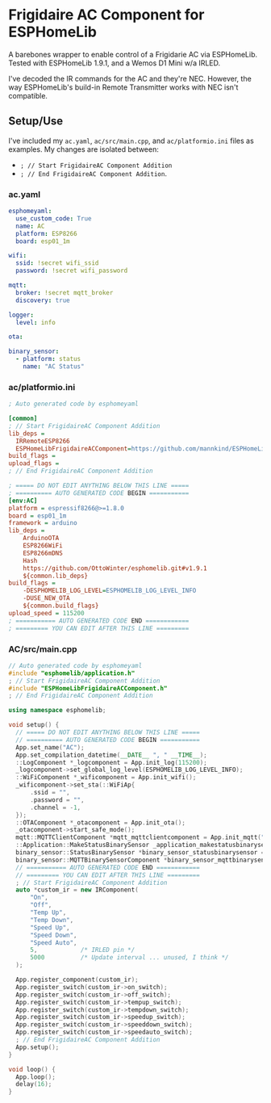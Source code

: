# Frigidaire AC Component for ESPHomeLib

A barebones wrapper to enable control of a Frigidarie AC via ESPHomeLib.
Tested with ESPHomeLib 1.9.1, and a Wemos D1 Mini w/a IRLED.

I've decoded the IR commands for the AC and they're NEC. However, the way ESPHomeLib's build-in Remote Transmitter works with NEC isn't compatible.

## Setup/Use

I've included my `ac.yaml`, `ac/src/main.cpp`, and `ac/platformio.ini` files as examples. My changes are isolated between:

* `; // Start FrigidaireAC Component Addition`
* `; // End FrigidaireAC Component Addition`.

### ac.yaml

```yaml
esphomeyaml:
  use_custom_code: True
  name: AC
  platform: ESP8266
  board: esp01_1m

wifi:
  ssid: !secret wifi_ssid
  password: !secret wifi_password

mqtt:
  broker: !secret mqtt_broker
  discovery: true

logger:
  level: info

ota:

binary_sensor:
  - platform: status
    name: "AC Status"
```

### ac/platformio.ini

```ini
; Auto generated code by esphomeyaml

[common]
; // Start FrigidaireAC Component Addition
lib_deps = 
  IRRemoteESP8266
  ESPHomeLibFrigidaireACComponent=https://github.com/mannkind/ESPHomeLibFrigidaireACComponent
build_flags =
upload_flags =
; // End FrigidaireAC Component Addition

; ===== DO NOT EDIT ANYTHING BELOW THIS LINE =====
; ========== AUTO GENERATED CODE BEGIN ===========
[env:AC]
platform = espressif8266@>=1.8.0
board = esp01_1m
framework = arduino
lib_deps =
    ArduinoOTA
    ESP8266WiFi
    ESP8266mDNS
    Hash
    https://github.com/OttoWinter/esphomelib.git#v1.9.1
    ${common.lib_deps}
build_flags =
    -DESPHOMELIB_LOG_LEVEL=ESPHOMELIB_LOG_LEVEL_INFO
    -DUSE_NEW_OTA
    ${common.build_flags}
upload_speed = 115200
; =========== AUTO GENERATED CODE END ============
; ========= YOU CAN EDIT AFTER THIS LINE =========
```

### AC/src/main.cpp

```c++
// Auto generated code by esphomeyaml
#include "esphomelib/application.h"
; // Start FrigidaireAC Component Addition
#include "ESPHomeLibFrigidaireACComponent.h"
; // End FrigidaireAC Component Addition

using namespace esphomelib;

void setup() {
  // ===== DO NOT EDIT ANYTHING BELOW THIS LINE =====
  // ========== AUTO GENERATED CODE BEGIN ===========
  App.set_name("AC");
  App.set_compilation_datetime(__DATE__ ", " __TIME__);
  ::LogComponent *_logcomponent = App.init_log(115200);
  _logcomponent->set_global_log_level(ESPHOMELIB_LOG_LEVEL_INFO);
  ::WiFiComponent *_wificomponent = App.init_wifi();
  _wificomponent->set_sta(::WiFiAp{
      .ssid = "",
      .password = "",
      .channel = -1,
  });
  ::OTAComponent *_otacomponent = App.init_ota();
  _otacomponent->start_safe_mode();
  mqtt::MQTTClientComponent *mqtt_mqttclientcomponent = App.init_mqtt("", 1883, "", "");
  ::Application::MakeStatusBinarySensor _application_makestatusbinarysensor = App.make_status_binary_sensor("AC Status");
  binary_sensor::StatusBinarySensor *binary_sensor_statusbinarysensor = _application_makestatusbinarysensor.status;
  binary_sensor::MQTTBinarySensorComponent *binary_sensor_mqttbinarysensorcomponent = _application_makestatusbinarysensor.mqtt;
  // =========== AUTO GENERATED CODE END ============
  // ========= YOU CAN EDIT AFTER THIS LINE =========
  ; // Start FrigidaireAC Component Addition
  auto *custom_ir = new IRComponent(
      "On",
      "Off",
      "Temp Up",
      "Temp Down",
      "Speed Up",
      "Speed Down",
      "Speed Auto",
      5,            /* IRLED pin */
      5000          /* Update interval ... unused, I think */
  );

  App.register_component(custom_ir);
  App.register_switch(custom_ir->on_switch);
  App.register_switch(custom_ir->off_switch);
  App.register_switch(custom_ir->tempup_switch);
  App.register_switch(custom_ir->tempdown_switch);
  App.register_switch(custom_ir->speedup_switch);
  App.register_switch(custom_ir->speeddown_switch);
  App.register_switch(custom_ir->speedauto_switch);
  ; // End FrigidaireAC Component Addition
  App.setup();
}

void loop() {
  App.loop();
  delay(16);
}
```